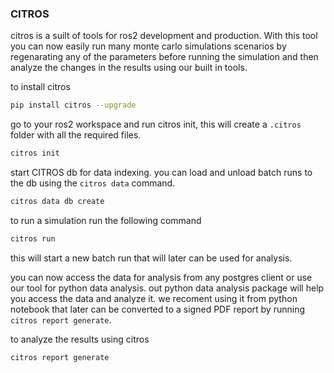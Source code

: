 ### CITROS 

citros is a suilt of tools for ros2 development and production. 
With this tool you can now easily run many monte carlo simulations scenarios by regenarating any of the parameters before running the simulation and then analyze the changes in the results using our built in tools.

to install citros
```bash
pip install citros --upgrade
```
go to your ros2 workspace and run citros init, this will create a `.citros` folder with all the required files.
```bash
citros init
```

start CITROS db for data indexing. you can load and unload batch runs to the db using the `citros data` command.
```bash
citros data db create
```

to run a simulation run the following command
```bash
citros run 
```
this will start a new batch run that will later can be used for analysis.

you can now access the data for analysis from any postgres client or use our tool for python data analysis. 
out python data analysis package will help you access the data and analyze it. we recoment using it from python notebook that later can be converted to a signed PDF report by running `citros report generate`. 

to analyze the results using citros
```bash
citros report generate 
```
